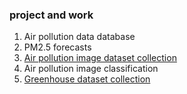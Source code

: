 ### project and work
1. Air pollution data database
2. PM2.5 forecasts
3. [Air pollution image dataset collection](https://hyinfo.bse.ntu.edu.tw/apci)
4. Air pollution image classification
5. [Greenhouse dataset collection](https://hyinfo.bse.ntu.edu.tw/sams)
